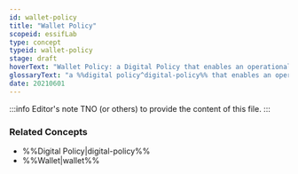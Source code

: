 ```yaml
---
id: wallet-policy
title: "Wallet Policy"
scopeid: essifLab
type: concept
typeid: wallet-policy
stage: draft
hoverText: "Wallet Policy: a Digital Policy that enables an operational Wallet component to function in accordance with the Objectives of its Principal."
glossaryText: "a %%digital policy^digital-policy%% that enables an operational %%wallet^wallet%% component to function in accordance with the %%objectives^objective%% of its %%principal^principal%%."
date: 20210601
---
```


:::info Editor's note
TNO (or others) to provide the content of this file.
:::

### Related Concepts
- %%Digital Policy|digital-policy%%
- %%Wallet|wallet%%
